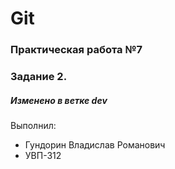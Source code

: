 # Git
### Практическая работа №7
### Задание 2.
##### Изменено в ветке dev
Выполнил:
* Гундорин Владислав Романович
* УВП-312